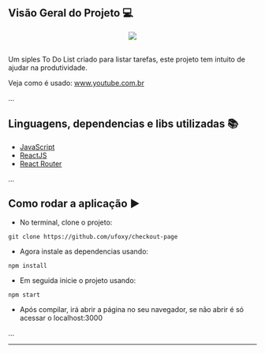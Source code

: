 ## Visão Geral do Projeto 💻
<div align="center">
<img src="https://media.discordapp.net/attachments/891351292780376075/981641615829500074/unknown.png"></img>
</div>
<br/>

Um siples To Do List criado para listar tarefas, este projeto tem intuito de ajudar na produtividade.

Veja como é usado: www.youtube.com.br

...
## Linguagens, dependencias e libs utilizadas 📚

* [JavaScript](https://developer.mozilla.org/pt-BR/docs/Web/JavaScript)
* [ReactJS](https://pt-br.reactjs.org/docs/create-a-new-react-app.html)
* [React Router](https://www.npmjs.com/package/react-router-dom)

...
## Como rodar a aplicação ▶️

- No terminal, clone o projeto: 

```
git clone https://github.com/ufoxy/checkout-page
```
- Agora instale as dependencias usando:
```
npm install
```
- Em seguida inicie o projeto usando:
```
npm start
```
- Após compilar, irá abrir a página no seu navegador, se não abrir é só acessar o localhost:3000

...

---
